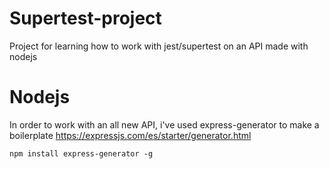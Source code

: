 # Supertest-project
Project for learning how to work with jest/supertest on an API made with nodejs

# Nodejs
In order to work with an all new API, i've used express-generator to make a boilerplate
https://expressjs.com/es/starter/generator.html

```
npm install express-generator -g
```
